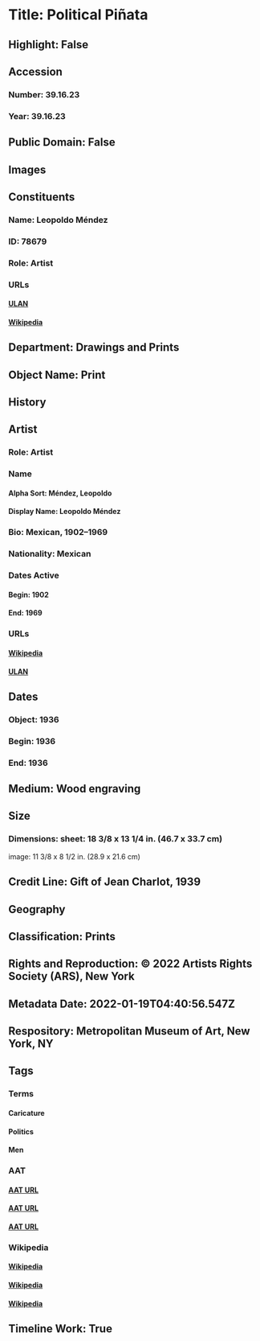 # Title: Political Piñata
## Highlight: False
## Accession
### Number: 39.16.23
### Year: 39.16.23
## Public Domain: False
## Images
## Constituents
### Name: Leopoldo Méndez
### ID: 78679
### Role: Artist
### URLs
#### [ULAN](http://vocab.getty.edu/page/ulan/500111715)
#### [Wikipedia](https://www.wikidata.org/wiki/Q711906)
## Department: Drawings and Prints
## Object Name: Print
## History
## Artist
### Role: Artist
### Name
#### Alpha Sort: Méndez, Leopoldo
#### Display Name: Leopoldo Méndez
### Bio: Mexican, 1902–1969
### Nationality: Mexican
### Dates Active
#### Begin: 1902
#### End: 1969
### URLs
#### [Wikipedia](https://www.wikidata.org/wiki/Q711906)
#### [ULAN](http://vocab.getty.edu/page/ulan/500111715)
## Dates
### Object: 1936
### Begin: 1936
### End: 1936
## Medium: Wood engraving
## Size
### Dimensions: sheet: 18 3/8 x 13 1/4 in. (46.7 x 33.7 cm)
image: 11 3/8 x 8 1/2 in. (28.9 x 21.6 cm)
## Credit Line: Gift of Jean Charlot, 1939
## Geography
## Classification: Prints
## Rights and Reproduction: © 2022 Artists Rights Society (ARS), New York
## Metadata Date: 2022-01-19T04:40:56.547Z
## Respository: Metropolitan Museum of Art, New York, NY
## Tags
### Terms
#### Caricature
#### Politics
#### Men
### AAT
#### [AAT URL](http://vocab.getty.edu/page/aat/300015634)
#### [AAT URL](http://vocab.getty.edu/page/aat/300055537)
#### [AAT URL](http://vocab.getty.edu/page/aat/300025928)
### Wikipedia
#### [Wikipedia]()
#### [Wikipedia]()
#### [Wikipedia]()
## Timeline Work: True